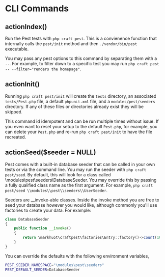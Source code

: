 # CLI Commands

## actionIndex()
Run the Pest tests with `php craft pest`. This is a convienence function that internally calls the
`pest/init` method and then `./vendor/bin/pest` executable.

You may pass any pest options to this command by separating them with a `--`. For example, to filter
down to a specific test you may run `php craft pest -- --filter="renders the homepage"`.

## actionInit()
Running `php craft pest/init` will create the `tests` directory, an associated `tests/Pest.php` file, a
default `phpunit.xml` file, and a `modules/pest/seeders` directory. If any of these files or directories
already exist they will be skipped.

This command id idempotent and can be run multiple times without issue. If you even want to reset your
setup to the default `Pest.php`, for example, you can delete your `Pest.php` and re-run `php craft pest/init`
to have the file recreated.

## actionSeed($seeder = NULL)
Pest comes with a built-in database seeder that can be called in your own tests or via the command
line. You may run the seeder with `php craft pest/seed`. By default, this will look for a class
called \modules\pest\seeders\DatabaseSeeder. You may override this by passing a fully qualified class
name as the first argument. For example, `php craft pest/seed \\modules\\pest\\seeders\\UserSeeder`.

Seeders are __invoke-able classes. Inside the invoke method you are free to seed your database however
you would like, although commonly you'll use factories to create your data. For example:

```php
class DatabaseSeeder
{
    public function __invoke()
    {
        return \markhuot\craftpest\factories\Entry::factory()->count(10)->create();
    }
}
```

You can override the defaults with the following environment variables,

```bash
PEST_SEEDER_NAMESPACE="\modules\pest\seeders"
PEST_DEFAULT_SEEDER=DatabaseSeeder
```
